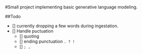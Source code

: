 #Small project implementing basic generative language modeling.


##Todo
- [] currently dropping a few words during ingestation.
- [] Handle puctuation
   - [] quoting
    - [] ending punctuation `. ? !`
    - [] `; ,`